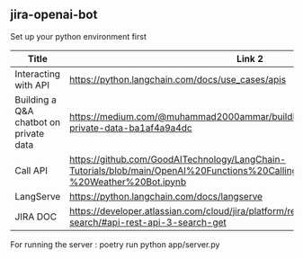 ## jira-openai-bot

Set up your python environment first 



| Title                                  | Link 2                                                                                                                                     |
|----------------------------------------|--------------------------------------------------------------------------------------------------------------------------------------------|
| Interacting with API                   | https://python.langchain.com/docs/use_cases/apis                                                                                           |
| Building a Q&A chatbot on private data | https://medium.com/@muhammad2000ammar/building-a-q-a-chatbot-on-private-data-ba1af4a9a4dc                                                  |
| Call API                               | https://github.com/GoodAITechnology/LangChain-Tutorials/blob/main/OpenAI%20Functions%20Calling%20%2B%20LangChain%20-%20Weather%20Bot.ipynb |
| LangServe                              | https://python.langchain.com/docs/langserve                                                                                                |
| JIRA DOC                              | https://developer.atlassian.com/cloud/jira/platform/rest/v3/api-group-issue-search/#api-rest-api-3-search-get                                                                                                |

For running the server :  poetry run python app/server.py
